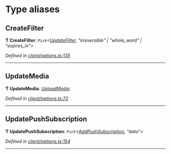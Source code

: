 

# Type aliases

<a id="createfilter"></a>

##  CreateFilter

**Ƭ CreateFilter**: *`Pick`<[UpdateFilter](../interfaces/_client_options_.updatefilter.md),  "irreversible" &#124; "whole_word" &#124; "expires_in">*

*Defined in [client/options.ts:135](https://github.com/lagunehq/core/blob/ad87ae7/src/client/options.ts#L135)*

___
<a id="updatemedia"></a>

##  UpdateMedia

**Ƭ UpdateMedia**: *[UploadMedia](../interfaces/_client_options_.uploadmedia.md)*

*Defined in [client/options.ts:72](https://github.com/lagunehq/core/blob/ad87ae7/src/client/options.ts#L72)*

___
<a id="updatepushsubscription"></a>

##  UpdatePushSubscription

**Ƭ UpdatePushSubscription**: *`Pick`<[AddPushSubscription](../interfaces/_client_options_.addpushsubscription.md), "data">*

*Defined in [client/options.ts:154](https://github.com/lagunehq/core/blob/ad87ae7/src/client/options.ts#L154)*

___


